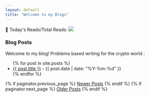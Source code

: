 ```yaml
---
layout: default
title: "Welcome to my Blogs"
---
```

<div class="visitor-stats">
    <span>👥 Today's Reads/Total Reads: </span>
    <a href="https://hits.seeyoufarm.com">
        <img src="https://hits.seeyoufarm.com/api/count/incr/badge.svg?url=https%3A%2F%2Fdheerajmaske7.github.io&count_bg=%2379C83D&title_bg=%23555555&icon=&icon_color=%23E7E7E7&title=&edge_flat=false"/>
    </a>
</div>

### Blog Posts

Welcome to my blog! Problems based writing for the crypto world :

<ul>
{% for post in site.posts %}
    <li>
        <a href="{{ post.url | relative_url }}">{{ post.title }}</a> - {{ post.date | date: "%Y-%m-%d" }}
    </li>
{% endfor %}
</ul>

<nav class="pagination">
    {% if paginator.previous_page %}
    <a href="{{ paginator.previous_page_path | relative_url }}">Newer Posts</a>
    {% endif %}
    {% if paginator.next_page %}
    <a href="{{ paginator.next_page_path | relative_url }}">Older Posts</a>
    {% endif %}
</nav>


